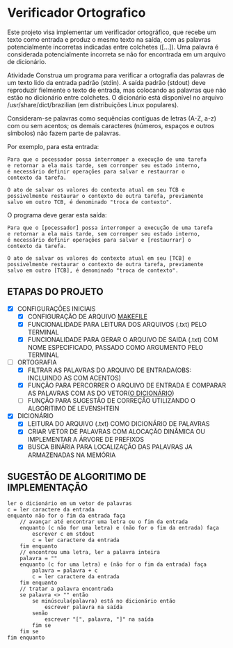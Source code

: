 # Verificador Ortografico

Este projeto visa implementar um verificador ortográfico, que recebe um texto como entrada e produz o mesmo texto na saída, com as palavras potencialmente incorretas indicadas entre colchetes ([...]). Uma palavra é considerada potencialmente incorreta se não for encontrada em um arquivo de dicionário.

Atividade
Construa um programa para verificar a ortografia das palavras de um texto lido da entrada padrão (stdin). A saída padrão (stdout) deve reproduzir fielmente o texto de entrada, mas colocando as palavras que não estão no dicionário entre colchetes. O dicionário está disponível no arquivo /usr/share/dict/brazilian (em distribuições Linux populares).

Consideram-se palavras como sequências contíguas de letras (A-Z, a-z) com ou sem acentos; os demais caracteres (números, espaços e outros símbolos) não fazem parte de palavras.

Por exemplo, para esta entrada:
```
Para que o pocessador possa interromper a execução de uma tarefa
e retornar a ela mais tarde, sem corromper seu estado interno,
é necessário definir operações para salvar e restaurrar o
contexto da tarefa.

O ato de salvar os valores do contexto atual em seu TCB e
possivelmente restaurar o contexto de outra tarefa, previamente
salvo em outro TCB, é denominado "troca de contexto".
```
O programa deve gerar esta saída:

```
Para que o [pocessador] possa interromper a execução de uma tarefa
e retornar a ela mais tarde, sem corromper seu estado interno, 
é necessário definir operações para salvar e [restaurrar] o
contexto da tarefa.

O ato de salvar os valores do contexto atual em seu [TCB] e
possivelmente restaurar o contexto de outra tarefa, previamente
salvo em outro [TCB], é denominado "troca de contexto".
```

## ETAPAS DO PROJETO

- [x] CONFIGURAÇÕES INICIAIS
    - [x] CONFIGURAÇÃO DE ARQUIVO [MAKEFILE](./Makefile)
    - [x] FUNCIONALIDADE PARA LEITURA DOS ARQUIVOS (.txt) PELO TERMINAL
    - [x] FUNCIONALIDADE PARA GERAR O ARQUIVO DE SAIDA (.txt) COM NOME ESPECIFICADO, PASSADO COMO ARGUMENTO PELO TERMINAL 
- [ ] ORTOGRAFIA
    - [x] FILTRAR AS PALAVRAS DO ARQUIVO DE ENTRADA(OBS: INCLUINDO AS COM ACENTOS)
    - [x] FUNÇÃO PARA PERCORRER O ARQUIVO DE ENTRADA E COMPARAR AS PALAVRAS COM AS DO VETOR([O DICIONÁRIO](./resource-file/dictionary.txt))
    - [ ] FUNÇÃO PARA SUGESTÃO DE CORREÇÃO UTILIZANDO O ALGORITIMO DE LEVENSHTEIN
- [x] DICIONÁRIO
    - [x] LEITURA DO ARQUIVO (.txt) COMO DICIONÁRIO DE PALAVRAS
    - [x] CRIAR VETOR DE PALAVRAS COM ALOCAÇÃO DINÂMICA OU IMPLEMENTAR A ÁRVORE DE PREFIXOS
    - [x] BUSCA BINÁRIA PARA LOCALIZAÇÃO DAS PALAVRAS JA ARMAZENADAS NA MEMÓRIA

## SUGESTÃO DE ALGORITIMO DE IMPLEMENTAÇÃO

```
ler o dicionário em um vetor de palavras
c = ler caractere da entrada
enquanto não for o fim da entrada faça
    // avançar até encontrar uma letra ou o fim da entrada
    enquanto (c não for uma letra) e (não for o fim da entrada) faça
        escrever c em stdout
        c = ler caractere da entrada
    fim enquanto
    // encontrou uma letra, ler a palavra inteira
    palavra = ""
    enquanto (c for uma letra) e (não for o fim da entrada) faça
        palavra = palavra + c
        c = ler caractere da entrada
    fim enquanto
    // tratar a palavra encontrada
    se palavra <> "" então
        se minúscula(palavra) está no dicionário então
            escrever palavra na saída
        senão
            escrever "[", palavra, "]" na saída
        fim se
    fim se
fim enquanto
```
